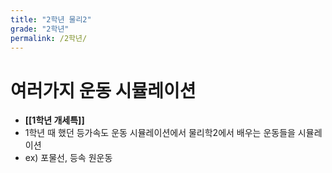 ```yaml
---
title: "2학년 물리2"
grade: "2학년"
permalink: /2학년/
---
```


# 여러가지 운동 시뮬레이션

- **[[1학년 개세특]]**
- 1학년 때 했던 등가속도 운동 시뮬레이션에서 물리학2에서 배우는 운동들을 시뮬레이션
- ex) 포물선, 등속 원운동

